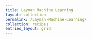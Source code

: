 ```yaml
---
title: Layman Machine Learning
layout: collection
permalink: /Layman-Machine-Learning/
collection: recipes
entries_layout: grid
---
```

